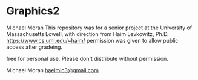 # Graphics2
Michael Moran
This repository was for a senior project at the University of Massachusetts Lowell, with direction from Haim Levkowitz, Ph.D. https://www.cs.uml.edu/~haim/
permission was given to allow public access after gradeing.

free for personal use.
Please don't distribute without permission.

Michael Moran haelmic3@gmail.com
